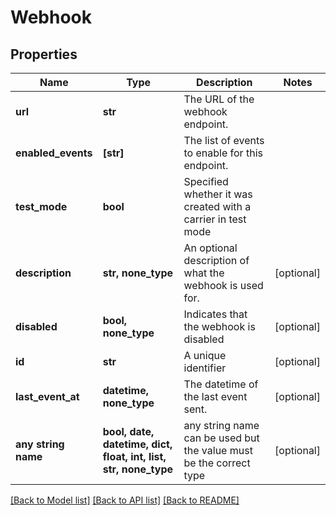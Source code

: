 # Webhook


## Properties
Name | Type | Description | Notes
------------ | ------------- | ------------- | -------------
**url** | **str** | The URL of the webhook endpoint. | 
**enabled_events** | **[str]** | The list of events to enable for this endpoint. | 
**test_mode** | **bool** | Specified whether it was created with a carrier in test mode | 
**description** | **str, none_type** | An optional description of what the webhook is used for. | [optional] 
**disabled** | **bool, none_type** | Indicates that the webhook is disabled | [optional] 
**id** | **str** | A unique identifier | [optional] 
**last_event_at** | **datetime, none_type** | The datetime of the last event sent. | [optional] 
**any string name** | **bool, date, datetime, dict, float, int, list, str, none_type** | any string name can be used but the value must be the correct type | [optional]

[[Back to Model list]](../README.md#documentation-for-models) [[Back to API list]](../README.md#documentation-for-api-endpoints) [[Back to README]](../README.md)


